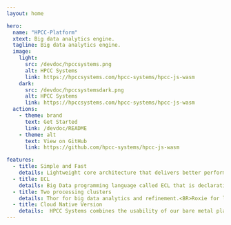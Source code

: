 ```yaml
---
layout: home

hero:
  name: "HPCC-Platform"
  xtext: Big data analytics engine.
  tagline: Big data analytics engine.
  image:
    light:
      src: /devdoc/hpccsystems.png
      alt: HPCC Systems
      link: https://hpccsystems.com/hpcc-systems/hpcc-js-wasm
    dark:
      src: /devdoc/hpccsystemsdark.png
      alt: HPCC Systems
      link: https://hpccsystems.com/hpcc-systems/hpcc-js-wasm
  actions:
    - theme: brand
      text: Get Started
      link: /devdoc/README
    - theme: alt
      text: View on GitHub
      link: https://github.com/hpcc-systems/hpcc-js-wasm

features:
  - title: Simple and Fast
    details: Lightweight core architecture that delivers better performance, near real-time results and full-spectrum operational scale.
  - title: ECL
    details: Big Data programming language called ECL that is declarative, data-centric and easy to learn.
  - title: Two processing clusters
    details: Thor for big data analytics and refinement.<BR>Roxie for low latency data delivery.
  - title: Cloud Native Version
    details:  HPCC Systems combines the usability of our bare metal platform with the automation of Kubernetes to make it easy to set up, manage and scale your big data and data lake environments
---
```

